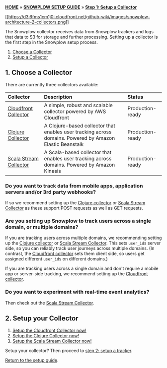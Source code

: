 <a name="top" />

[**HOME**](Home) » [**SNOWPLOW SETUP GUIDE**](Setting-up-Snowplow) » [**Step 1: Setup a Collector**](Setting-up-a-collector)

[[https://d3i6fms1cm1j0i.cloudfront.net/github-wiki/images/snowplow-architecture-2-collectors.png]]

The Snowplow collector receives data from Snowplow trackers and logs that data to S3 for storage and further processing. Setting up a collector is the first step in the Snowplow setup process.

1. [Choose a Collector](#choose)
2. [Setup a Collector](#setup)

<a name="choose" />

## 1. Choose a Collector 

There are currently three collectors available:

| **Collector**                                  | **Description**                                     | **Status**       |
|:-----------------------------------------------|:----------------------------------------------------|:-----------------|
| [Cloudfront Collector][cloudfront-collector]  | A simple, robust and scalable collector powered by AWS Cloudfront | Production-ready |
| [Clojure Collector][clojure-collector]        | A Clojure-based collector that enables user tracking across domains. Powered by Amazon Elastic Beanstalk | Production-ready |
| [Scala Stream Collector][scala-stream-collector]        | A Scala-based collector that enables user tracking across domains. Powered by Amazon Kinesis | Production-ready |

### Do you want to track data from mobile apps, application servers and/or 3rd party webhooks?

If so we recommend setting up the [Clojure collector][clojure-collector] or [Scala Stream Collector][scala-stream-collector] as these support POST requests as well as GET requests.

### Are you setting up Snowplow to track users across a single domain, or multiple domains?

If you are tracking users across multiple domains, we recommending setting up the [Clojure collector][clojure-collector] or [Scala Stream Collector][scala-stream-collector]. This sets `user_id`s server side, so you can reliably track user journeys across multiple domains. (In contrast, the [Cloudfront collector][cloudfront-collector] sets them client side, so users get assigned different `user_id`s on different domains.)

If you are tracking users across a single domain and don't require a mobile app or server-side tracking, we recommend setting up the [Cloudfront collector][cloudfront-collector]. 

### Do you want to experiment with real-time event analytics?

Then check out the [Scala Stream Collector][scala-stream-collector].

<a name="setup" />

## 2. Setup your Collector

1. [Setup the Cloudfront Collector now!][cloudfront-collector]
2. [Setup the Clojure Collector now!][clojure-collector]
3. [Setup the Scala Stream Collector now!][scala-stream-collector]

Setup your collector? Then proceed to [step 2: setup a tracker][tracker-setup].

[Return to the setup guide][setup-guide].

[cloudfront-collector]: Setting-up-the-Cloudfront-collector
[clojure-collector]: Setting-up-the-Clojure-collector
[scala-stream-collector]: Setting-up-the-Scala-Stream-Collector
[setup-guide]: Setting-up-Snowplow
[tracker-setup]: Setting-up-Snowplow#wiki-step2
[emretlrunner]: Setting-up-Snowplow#wiki-step3

